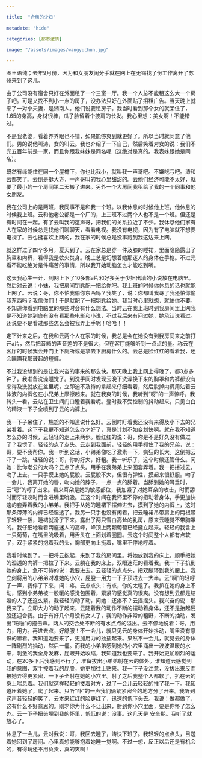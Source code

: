 ```yaml
---

title:  "合租的少妇"

metadate: "hide"

categories: [都市激情]

image: "/assets/images/wangyuchun.jpg"

---
```

图王语纯；去年9月份，因为和女朋友闹分手就在网上在无锡找了份工作离开了苏州来到了这儿。

由于公司没有宿舍只好在外面租了一个三室一厅。我一个人总不能租这么大一个房子吧。可是又找不到小一点的房子，没办法只好在外面贴了招租广告。当天晚上就来了一对小夫妻，是湖南人。他们说要租房子。我当时看到那个女的就呆住了，1.65的身高，身材很棒，瓜子脸留着个披肩的长发。我心里想：美女啊！不能错过。

不是我老婆，看着养养眼也不错，如果能够爽到就更好了。所以当时就同意了他们。男的说他叫涛，女的叫云。我也介绍了一下自己，然后笑着对女的说：我们不光五百年前是一家，而且你跟我妹妹是同名呢（这绝对是真的。我表妹跟她是同名）。

既然有缘能住在同一个屋檐下，你也比我小，就叫我一声哥吧。不嫌吃亏吧。涛和云都笑了。云倒是挺大方，一声哥叫的我心里甜甜的。云他们经济可能不太好，就要了最小的一个房间第二天搬了进来。另外一个大房间我租给了我的一个同事和他女朋友。

我在公司上的是两班，我同事不是和我一个班。以我休息的时候他上班，他休息的时候我上班。云和他老公都是一个厂的，上三班不过两个人也不是一个班。但还是有时间在一起。有了云叫我的这声哥，把我们的关系拉近了不少。我休息他们家有人在家的时候总是找他们聊聊天，看看电视。我没有电视，因为有了电脑就不想要电视了。云也挺喜欢上网的，我在家的时候总是没事跑到我这边来上网。

就这样过了四个多月，夏天到了。云在家总是穿一件及膝的睡裙，里面隐隐露出了胸罩和内裤，看得我是欲火焚身。晚上总是幻想着她那迷人的身体在手枪。不过光看不能吃绝对是件痛苦的事情，所以我开始动脑怎么才能吃到嘴。

这天我心生一计，到网上下了10多部a片和好多关于少妇出墙的小说放在电脑里。然后对云说：小妹，我把房间钥匙配一把给你吧。我上班的时候你休息的话也就能上网了。云说：哥，你不怕我偷你东西吗？我笑了，说：你都叫我哥了我还怕你偷我东西吗？我信你们！于是就配了一把钥匙给她。我当时心里就想，就怕你不要。不知道你看到电脑里的那些时会有什么想法。当时云在我上班时到我房间里上网我是不知道她到底有没有看那些电影和小说，不过我后来有问过她，她承认说看过。还说要不是看过那些怎么会被我弄上手呢！哈哈！！

定下计来之后，在我和云两个人在家的时候，我总是会在她没有到我房间来之前打开a片，然后把音箱的声音差的不是很大，但在客厅能够听到一点点的量。称云在客厅的时候我会开门上下厕所或是拿去下厨房什么的。云总是脸红红的看着我，还会瞄瞄我那鼓起的短裤。

不过我没想到的是让我兴奋的事来的那么快。那天晚上我上网上得晚了，都3点多钟了。我准备洗澡睡觉了。到洗手间时发现云晚下洗澡换下来的胸罩和内裤都没有来得及洗就放在盆里呢，立即迫不及待的拿起来仔细看着，然后脱掉内裤用沾着云体液的内裤包在小兄弟上摩擦起来。就在我爽的时候，我听到“呀”的一声惊呼。我转头一看，云站在卫生间门口瞪着我看呢。登时我不受控制的抖动起来，只见白白的精液一下子全喷到了云的内裤上。

我一下子呆住了，尴尬的不知道说什么好。云倒时盯着我还没有来得及小下去的兄弟看着。这下子我更不知道怎么办才好了，真是计划不如变划快啊。就在我不知道怎么办的时候，云轻轻的走上来两步。脸红红的说：哥，你是不是好久没有做过了？我愣了，轻轻的点了点头。云走到我面前，轻轻的用手抓住了我的兄弟，说：哥，要不我帮你。我一听到这话，小弟弟像吃了激素一下，疯狂的长大。这倒把云吓了一跳，轻轻的说：哥，你的好大，好粗。我一听乐了，这个时候还管什么。问她：比你老公的大吗？云点了点头。用手在我弟弟上来回套弄着。我一把搂过云，吻了上去。一只手摸上她的屁股。云屁股不大，但很有弹性，摸起来很舒服。吻了一会儿，我离开她的唇，吻向她的脖子，一点一点的舔着。当舔到她的耳垂时，云“嗯”的哼了出来。看来耳朵是她的敏感部位，我加紧了对她耳朵的攻击，时而舔时而牙轻咬时而含进嘴里吮吸。云这个时间在我怀里不停的扭动着身体，手更加快速的套弄着我的小弟弟。我把手从她的睡裙下摆伸进去，摸到了她的内裤上，这时那条薄薄的内裤已经湿透了。我另一只手也没有闲着，把云睡裙吊带肩上的两根带子轻轻一拨，睡裙就滑了下来。露出了两只雪白高耸的乳房，原来云睡觉不带胸罩的。我仔细地看着两座迷人的高峰，峰顶上两颗葡萄已经挺立起来。轻轻的我含上一只葡萄，在嘴里吮吸着，用舌头在上面划着圈圈。云这个时间整个人都有点软了，双手紧紧的抱着我的头，胸部更向上挺着，嘴里不停地哼着。

我看时候到了，一把将云抱起，来到了我的房间里。将她放到我的床上，顺手把她的湿透的内裤一把拉了下来。云躺在我的床上，双眼迷茫的看着我。我一下子扒到她的身上，急不可待的说：我要进去。云轻轻的点点头，把双腿环到我的腰上。我立刻将用的小弟弟对准她的小穴，屁股一用力一下子顶进去一大半。云“啊”的轻呼了一声，我停了下来，问：疼。云点点头：有点，你的太粗了。我扒在她的身上不动，感到小弟弟被一股暖的感觉包围着，紧紧的感觉真的很爽。没有想到云都是结婚的人了还这么紧。我轻轻的动了动，问她：还疼不？云摇摇头。我兴奋的说：那我来了。立即大力的动了起来，云随着我的动作不断的摆动着身体，还不是抬起屁股还迎合我。由于有好几个月没有女人了，我的动作非常的粗野，不断的抽动，发出“啪啪”的撞击声。两人的交合处不断的有水点点的溢出。云不停地说着：哥，用力，用力。再进去点，好舒服！不一会儿，就只见云的身体开始抖动，嘴里没有意识的嘛着。我知道她要来了，更加用力的抽插起来。果然不一会儿，就见云的身体一阵剧烈的抽动，然后一僵。而我的小弟弟感到她的小穴里涌出一波波温暖的水来，刺激的我全身发麻，屁眼开始收缩，我知道我也要来了。我开始更加剧烈的运动，在20多下后我感到不行了，准备拔出小弟弟射在云的体外。谁知道云感觉到我的意图，双手按着我的屁股，她更加往上贴来。我一下子没注意，没拔出来反而被她弄得更紧密，一下子全射在她的小穴里。射了之后我整个人都软了，扒在云的身上喘息着。我们就这样轻轻的搂着对方，过了一会儿云轻轻的推了我一下。我知道压着她了，爬了起来。只听“卟”的一声我们俩紧紧密合的地方分了开来。我听到这声音轻轻的笑了，云本来红红的脸更红了，迅速的低下头去。我说：做都做了，这有什么不好意思的。刚才你为什么不让出来，射到你小穴里面，要是你怀了怎么办。云一下子把头埋到我的怀里，低低的说：没事。这几天是
安全期。我听了就放心了。

休息了一会儿，云对我说：哥，我回去睡了，涛快下班了。我轻轻的点点头，目送着她回到了房间。心里真想能够抱着她睡一觉啊。不过一想，反正以后还是有机会的，有得玩还不用负责，真的爽啊！

